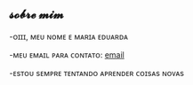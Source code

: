 𝓼𝓸𝓫𝓻𝓮 𝓶𝓲𝓶
- 
-ᴏɪɪɪ, ᴍᴇᴜ ɴᴏᴍᴇ ᴇ ᴍᴀʀɪᴀ ᴇᴅᴜᴀʀᴅᴀ

-ᴍᴇᴜ ᴇᴍᴀɪʟ ᴘᴀʀᴀ ᴄᴏɴᴛᴀᴛᴏ: [email](maria.giandelli.agostinho@escola.pr.gov.br)

-ᴇsᴛᴏᴜ sᴇᴍᴘʀᴇ ᴛᴇɴᴛᴀɴᴅᴏ ᴀᴘʀᴇɴᴅᴇʀ ᴄᴏɪsᴀs ɴᴏᴠᴀs
